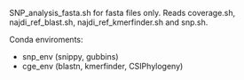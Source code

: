 SNP_analysis_fasta.sh for fasta files only. Reads coverage.sh, najdi_ref_blast.sh, najdi_ref_kmerfinder.sh and snp.sh.

Conda enviroments:
- snp_env (snippy, gubbins)
- cge_env (blastn, kmerfinder, CSIPhylogeny)

